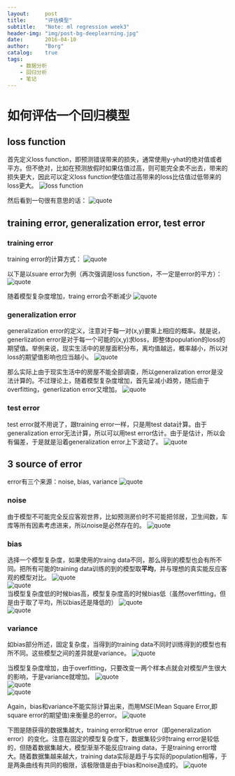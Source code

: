 ```yaml
---
layout: 	post
title:		"评估模型"
subtitle:	"Note: ml regression week3"
header-img:	"img/post-bg-deeplearning.jpg"
date:		2016-04-10
author: 	"Borg"
catalog:	true
tags:
    - 数据分析
    - 回归分析
    - 笔记
---
```

# 如何评估一个回归模型  

## loss function
首先定义loss function，即预测错误带来的损失，通常使用y-yhat的绝对值或者平方。但不绝对，比如在预测放假时如果估值过高，则可能完全卖不出去，带来的损失更大，因此可以定义loss function使估值过高带来的loss比估值过低带来的loss更大。
![loss function](http://7xshuq.com2.z0.glb.clouddn.com/blog/img/figure/coursera/ml-washington/wk3/1.png)   

然后看到一句很有意思的话：
![quote](http://7xshuq.com2.z0.glb.clouddn.com/blog/img/figure/coursera/ml-washington/wk3/2.png)  

## training error, generalization error, test error  

### training error
training error的计算方式：
![quote](http://7xshuq.com2.z0.glb.clouddn.com/blog/img/figure/coursera/ml-washington/wk3/3.png)  

以下是以suare error为例（再次强调是loss function，不一定是error的平方）：
![quote](http://7xshuq.com2.z0.glb.clouddn.com/blog/img/figure/coursera/ml-washington/wk3/4.png)  

随着模型复杂度增加，traing error会不断减少
![quote](http://7xshuq.com2.z0.glb.clouddn.com/blog/img/figure/coursera/ml-washington/wk3/5.png)  

### generalization error
generalization error的定义，注意对于每一对(x,y)要乘上相应的概率。就是说，generlization error是对于每一个可能的(x,y)求loss，即整体population的loss的期望值。举例来说，现实生活中的房屋面积分布，离均值越远，概率越小，所以对loss的期望值影响也应当越小。
![quote](http://7xshuq.com2.z0.glb.clouddn.com/blog/img/figure/coursera/ml-washington/wk3/6.png)  

那么实际上由于现实生活中的房屋不能全部调查，所以generalization error是没法计算的。不过理论上，随着模型复杂度增加，首先呈减小趋势，随后由于overfitting，generlization error又增加。
![quote](http://7xshuq.com2.z0.glb.clouddn.com/blog/img/figure/coursera/ml-washington/wk3/8.png)  

### test error
test error就不用说了，跟training error一样，只是用test data计算。由于generalization error无法计算，所以可以用test error估计。由于是估计，所以会有偏差，于是就是沿着generalization error上下波动了。
![quote](http://7xshuq.com2.z0.glb.clouddn.com/blog/img/figure/coursera/ml-washington/wk3/9.png)  

## 3 source of error
error有三个来源：noise, bias, variance
![quote](http://7xshuq.com2.z0.glb.clouddn.com/blog/img/figure/coursera/ml-washington/wk3/10.png)  

### noise
由于模型不可能完全反应客观世界，比如预测房价时不可能把邻居，卫生间数，车库等所有因素考虑进来，所以noise是必然存在的。
![quote](http://7xshuq.com2.z0.glb.clouddn.com/blog/img/figure/coursera/ml-washington/wk3/11.png)  

### bias
选择一个模型复杂度，如果使用的traing data不同，那么得到的模型也会有所不同。把所有可能的training data训练的到的模型取**平均**，并与理想的真实能反应客观的模型对比。
![quote](http://7xshuq.com2.z0.glb.clouddn.com/blog/img/figure/coursera/ml-washington/wk3/12.png)  
![quote](http://7xshuq.com2.z0.glb.clouddn.com/blog/img/figure/coursera/ml-washington/wk3/13.png)  
当模型复杂度低的时候bias高，模型复杂度高的时候bias低（虽然overfitting，但是由于取了平均，所以bias还是降低的）
![quote](http://7xshuq.com2.z0.glb.clouddn.com/blog/img/figure/coursera/ml-washington/wk3/14.png)  
![quote](http://7xshuq.com2.z0.glb.clouddn.com/blog/img/figure/coursera/ml-washington/wk3/19.png)  

### variance
如bias部分所述，固定复杂度，当得到的training data不同时训练得到的模型也有所不同。这些模型之间的差异就是variance。
![quote](http://7xshuq.com2.z0.glb.clouddn.com/blog/img/figure/coursera/ml-washington/wk3/15.png)  

当模型复杂度增加，由于overfitting，只要改变一两个样本点就会对模型产生很大的影响，于是variance就增加。
![quote](http://7xshuq.com2.z0.glb.clouddn.com/blog/img/figure/coursera/ml-washington/wk3/16.png)  
![quote](http://7xshuq.com2.z0.glb.clouddn.com/blog/img/figure/coursera/ml-washington/wk3/17.png)  
![quote](http://7xshuq.com2.z0.glb.clouddn.com/blog/img/figure/coursera/ml-washington/wk3/18.png)  

Again，bias和variance不能实际计算出来，而用MSE(Mean Square Error,即square error的期望值)来衡量总的error。
![quote](http://7xshuq.com2.z0.glb.clouddn.com/blog/img/figure/coursera/ml-washington/wk3/20.png)  

下图是随获得的数据集越大，training error和true error（即generalization error）的变化。注意在固定的模型复杂度下，数据集较少时traing error是较低的，但随着数据集越大，模型渐渐不能反应traing data，于是training error增大。随着数据集越来越大，training data实际是趋于与实际的population相等，于是两条曲线有共同的极限，该极限值是由于bias和noise造成的。
![quote](http://7xshuq.com2.z0.glb.clouddn.com/blog/img/figure/coursera/ml-washington/wk3/20.png)  
